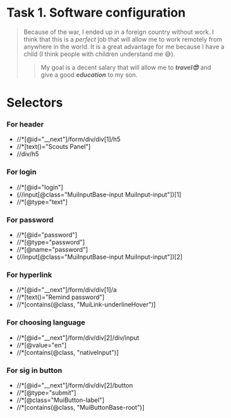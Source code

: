 # Task 1. Software configuration
> Because of the war, I ended up in a foreign country without work. I think that this is a *perfect* job that will allow me to work remotely from anywhere in the world. It is a great advantage for me because I have a child (I think people with children understand me 😅). 
>> My goal is a decent salary that will allow me to ___travel😎___ and give a good ___education___ to my son.

# Selectors
### For header
- //*[@id="__next"]/form/div/div[1]/h5
- //*[text()="Scouts Panel"]
- //div/h5
### For login
- //*[@id="login"] 
- (//input[@class="MuiInputBase-input MuiInput-input"])[1]
- //*[@type="text"]
### For password
- //*[@id="password"]
- //*[@type="password"]
- //*[@name="password"]
- (//input[@class="MuiInputBase-input MuiInput-input"])[2]
### For hyperlink
- //*[@id="__next"]/form/div/div[1]/a
- //*[text()="Remind password"]
- //*[contains(@class, "MuiLink-underlineHover")]
### For choosing language
- //*[@id="__next"]/form/div/div[2]/div/input
- //*[@value="en"]
- //*[contains(@class, "nativeInput")]
### For sig in button
- //*[@id="__next"]/form/div/div[2]/button
- //*[@type="submit"]
- //*[@class="MuiButton-label"]
- //*[contains(@class, "MuiButtonBase-root")]